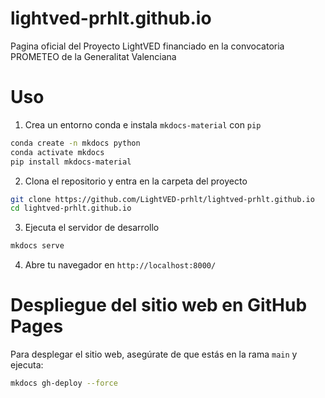 # lightved-prhlt.github.io
Pagina oficial del Proyecto LightVED financiado en la convocatoria PROMETEO de la Generalitat Valenciana

# Uso

1. Crea un entorno conda e instala `mkdocs-material` con `pip`
    
```bash
conda create -n mkdocs python
conda activate mkdocs
pip install mkdocs-material
```

2. Clona el repositorio y entra en la carpeta del proyecto
    
```bash
git clone https://github.com/LightVED-prhlt/lightved-prhlt.github.io
cd lightved-prhlt.github.io
```

3. Ejecuta el servidor de desarrollo
    
```bash
mkdocs serve
```

4. Abre tu navegador en `http://localhost:8000/`

# Despliegue del sitio web en GitHub Pages

Para desplegar el sitio web, asegúrate de que estás en la rama `main` y ejecuta:

```bash
mkdocs gh-deploy --force
```